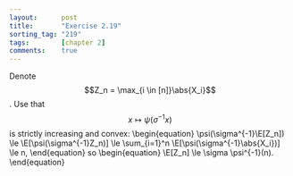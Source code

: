 ```yaml
---
layout:      post
title:       "Exercise 2.19"
sorting_tag: "219"
tags:        [chapter 2]
comments:    true
---
```


Denote $$Z_n = \max_{i \in [n]}\abs{X_i}$$.
Use that $$x \mapsto \psi(\sigma^{-1} x)$$ is strictly increasing and convex:
\begin{equation}
    \psi(\sigma^{-1}\E[Z_n])
    \le \E[\psi(\sigma^{-1}Z_n)]
    \le \sum_{i=1}^n \E[\psi(\sigma^{-1}\abs{X_i})]
    \le n,
\end{equation}
so
\begin{equation}
    \E[Z_n] \le \sigma \psi^{-1}(n).
\end{equation}